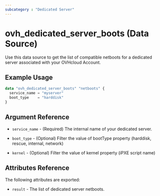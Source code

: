 ```yaml
---
subcategory : "Dedicated Server"
---
```


# ovh_dedicated_server_boots (Data Source)

Use this data source to get the list of compatible netboots for a dedicated server associated with your OVHcloud Account.

## Example Usage

```terraform
data "ovh_dedicated_server_boots" "netboots" {
  service_name = "myserver"
  boot_type    = "harddisk"
}
```

## Argument Reference

* `service_name` - (Required) The internal name of your dedicated server.

* `boot_type` - (Optional) Filter the value of bootType property (harddisk, rescue, internal, network)

* `kernel` - (Optional) Filter the value of kernel property (iPXE script name)

## Attributes Reference

The following attributes are exported:

* `result` - The list of dedicated server netboots.
